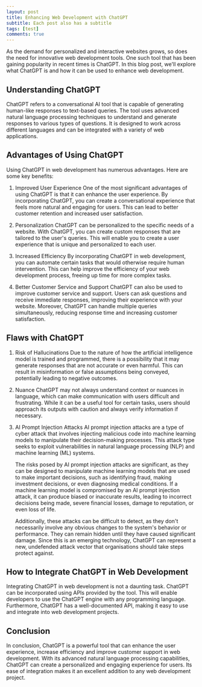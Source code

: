 ```yaml
---
layout: post
title: Enhancing Web Development with ChatGPT
subtitle: Each post also has a subtitle
tags: [test]
comments: true
---
```


As the demand for personalized and interactive websites grows, so does the need for innovative web development tools. One such tool that has been gaining popularity in recent times is ChatGPT. In this blog post, we'll explore what ChatGPT is and how it can be used to enhance web development.

## Understanding ChatGPT

ChatGPT refers to a conversational AI tool that is capable of generating human-like responses to text-based queries. The tool uses advanced natural language processing techniques to understand and generate responses to various types of questions. It is designed to work across different languages and can be integrated with a variety of web applications.

## Advantages of Using ChatGPT

Using ChatGPT in web development has numerous advantages. Here are some key benefits:

1. Improved User Experience
   One of the most significant advantages of using ChatGPT is that it can enhance the user experience. By incorporating ChatGPT, you can create a conversational experience that feels more natural and engaging for users. This can lead to better customer retention and increased user satisfaction.

2. Personalization
   ChatGPT can be personalized to the specific needs of a website. With ChatGPT, you can create custom responses that are tailored to the user's queries. This will enable you to create a user experience that is unique and personalized to each user.

3. Increased Efficiency
   By incorporating ChatGPT in web development, you can automate certain tasks that would otherwise require human intervention. This can help improve the efficiency of your web development process, freeing up time for more complex tasks.

4. Better Customer Service and Support
   ChatGPT can also be used to improve customer service and support. Users can ask questions and receive immediate responses, improving their experience with your website. Moreover, ChatGPT can handle multiple queries simultaneously, reducing response time and increasing customer satisfaction.

## Flaws with ChatGPT

1. Risk of Hallucinations
   Due to the nature of how the artificial intelligence model is trained and programmed, there is a possibility that it may generate responses that are not accurate or even harmful. This can result in misinformation or false assumptions being conveyed, potentially leading to negative outcomes.

2. Nuance
   ChatGPT may not always understand context or nuances in language, which can make communication with users difficult and frustrating. While it can be a useful tool for certain tasks, users should approach its outputs with caution and always verify information if necessary.

3. AI Prompt Injection Attacks
   AI prompt injection attacks are a type of cyber attack that involves injecting malicious code into machine learning models to manipulate their decision-making processes. This attack type seeks to exploit vulnerabilities in natural language processing (NLP) and machine learning (ML) systems.

    The risks posed by AI prompt injection attacks are significant, as they can be designed to manipulate machine learning models that are used to make important decisions, such as identifying fraud, making investment decisions, or even diagnosing medical conditions. If a machine learning model is compromised by an AI prompt injection attack, it can produce biased or inaccurate results, leading to incorrect decisions being made, severe financial losses, damage to reputation, or even loss of life.

    Additionally, these attacks can be difficult to detect, as they don't necessarily involve any obvious changes to the system's behavior or performance. They can remain hidden until they have caused significant damage. Since this is an emerging technology, ChatGPT can represent a new, undefended attack vector that organisations should take steps protect against.

## How to Integrate ChatGPT in Web Development

Integrating ChatGPT in web development is not a daunting task. ChatGPT can be incorporated using APIs provided by the tool. This will enable developers to use the ChatGPT engine with any programming language. Furthermore, ChatGPT has a well-documented API, making it easy to use and integrate into web development projects.

## Conclusion

In conclusion, ChatGPT is a powerful tool that can enhance the user experience, increase efficiency and improve customer support in web development. With its advanced natural language processing capabilities, ChatGPT can create a personalized and engaging experience for users. Its ease of integration makes it an excellent addition to any web development project.

